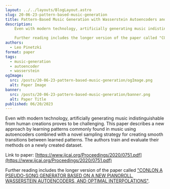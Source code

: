 ```yaml
---
layout: ../../layouts/BlogLayout.astro
slug: 20-06-23-pattern-based-music-generation
title: Pattern-Based Music Generation with Wasserstein Autoencoders and PRC Descriptions
description: 
    Even with modern technology, artificially generating music indistinguishable from human creations proves to be challenging. This paper describes a new approach by learning patterns commonly found in music using autoencoders and a novel sampling strategy. They trained their method on a newly created dataset.

    Further reading includes the longer version of the paper called "CONLON A PSEUDO-SONG GENERATOR BASED ON A NEW PIANOROLL, WASSERSTEIN AUTOENCODERS, AND OPTIMAL INTERPOLATIONS".
authors:
  - Leo Pinetzki
format: paper
tags:
  - music-generation
  - autoencoder
  - wasserstein
ogImage: 
  src: /posts/20-06-23-pattern-based-music-generation/ogImage.png
  alt: Paper Image
banner: 
  src: /posts/20-06-23-pattern-based-music-generation/banner.png
  alt: Paper Title
published: 06/20/2023
---
```

Even with modern technology, artificially generating music indistinguishable from human creations proves to be challenging. This paper describes a new approach by learning patterns commonly found in music using autoencoders combined with a novel sampling strategy for creating smooth transitions between learned patterns.
The authors train and evaluate their methods on a newly created dataset.

Link to paper: [https://www.ijcai.org/Proceedings/2020/0751.pdf](https://www.ijcai.org/Proceedings/2020/0751.pdf)

Further reading includes the longer version of the paper called ["CONLON A PSEUDO-SONG GENERATOR BASED ON A NEW PIANOROLL, WASSERSTEIN AUTOENCODERS, AND OPTIMAL INTERPOLATIONS"](https://program.ismir2020.net/static/final_papers/236.pdf).
